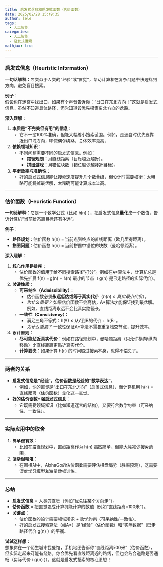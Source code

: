 ```yaml
---
title: 启发式信息和启发式函数（估价函数）
date: 2025/02/28 15:49:35
author: lele
tags:
  - 人工智能
categories:
  - 人工智能
  - 启发式搜索
mathjax: true
---
```

---

### **启发式信息（Heuristic Information）**
**一句话解释**：它类似于人类的“经验”或“直觉”，帮助计算机在复杂问题中快速找到方向，避免盲目搜索。

**例子**：  
假设你在迷宫中找出口，如果有个声音告诉你：“出口在东北方向！”这就是启发式信息。虽然不知道具体路径，但你知道该优先探索东北方向的岔路。

**深入理解**：  
1. **本质是“不完美但有用”的信息**：  
   - 它不一定100%准确，但能大幅缩小搜索范围。例如，走迷宫时优先选靠近出口的方向，即使偶尔绕路，总体效率更高。  
2. **依赖领域知识**：  
   - 不同问题需要不同的启发式信息。例如：  
     - **路径规划**：用直线距离（目标越近越好）。  
     - **拼图游戏**：用错位块数（错位越少越接近目标）。  
3. **平衡效率与准确性**：  
   - 好的启发式信息能让搜索速度提升几个数量级，但设计时需要权衡：太粗略可能漏掉最优解，太精确可能计算成本过高。

---

### **估价函数（Heuristic Function）**
**一句话解释**：它是一个数学公式（比如  h(n)  ），把启发式信息**量化**成一个数值，告诉计算机“当前状态离目标还有多远”。

**例子**：  
- **路径规划**：估价函数 h(n) = 当前点到终点的直线距离（欧几里得距离）。  
- **拼图问题**：估价函数 h(n) = 当前拼图中错位的块数（曼哈顿距离）。

**深入理解**：  
1. **核心作用是排序**：  
   - 估价函数的值用于给不同搜索路径“打分”。例如在A*算法中，计算机总是优先扩展  f(n) = g(n) + h(n)  最小的节点（ g(n)  是已走路径的实际代价）。  
2. **关键性质**：  
   - **可采纳性（Admissibility）**：  
     - 估价函数必须**永远低估或等于真实代价**$（ h(n) \leq 真实最小代价）$。  
     - *为什么重要？* 如果估价函数不会高估，A*算法才能保证找到最优解。例如，直线距离永远不会比真实路径长。  
   - **一致性（Consistency）**：  
     - 满足三角不等式：h(A) $\leq$ 从A到B的代价  + h(B) 。  
     - *为什么重要？* 一致性保证A*算法不需要重复检查节点，提升效率。  
3. **设计原则**：  
   - **尽可能贴近真实代价**：例如在路径规划中，曼哈顿距离（只允许横向/纵向移动）比直线距离更贴近真实代价。  
   - **计算要快**：如果计算  h(n)  的时间超过搜索本身，就得不偿失了。  

---

### **两者的关系**
- **启发式信息是“经验”，估价函数是经验的“数学表达”**。  
  - 例如，你的直觉是“出口在东北方向”（启发式信息），而计算机用  h(n) =  直线距离（估价函数）量化这一直觉。  
- **好的估价函数=强启发式信息**：  
  - 它既需要领域知识（比如知道迷宫的结构），又要符合数学约束（可采纳性、一致性）。  

---

### **实际应用中的取舍**
1. **简单但有效**：  
   - 比如在路径规划中，直线距离作为  h(n)  虽然简单，但能大幅减少搜索范围。  
2. **复杂但精准**：  
   - 在围棋AI中，AlphaGo的估价函数需要评估棋盘局势（胜率预测），这需要深度学习模型和海量数据训练。  

---

### **总结**
- **启发式信息** = 人类的直觉（例如“优先往某个方向走”）。  
- **估价函数** = 把直觉变成计算机能计算的数值（例如“直线距离=100米”）。  
- **关键点**：  
  - 估价函数的设计需要领域知识 + 数学约束（可采纳性/一致性）。  
  - 好的启发式搜索算法（如A*）是“经验”（估价函数）和“实际数据”（已走路径代价  g(n) ）的平衡。  

**试试这样想**：  
想象你在一个陌生城市找餐馆，手机地图告诉你“直线距离500米”（估价函数），但实际走起来可能有绕路。你会优先看直线距离近的路线，但也会结合道路是否通畅（实际代价 ( g(n) )），这就是启发式搜索的核心思想！